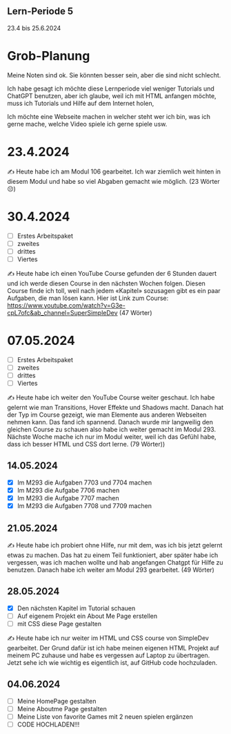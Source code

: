 ## Lern-Periode 5
23.4 bis 25.6.2024

# Grob-Planung
Meine Noten sind ok. Sie könnten besser sein, aber die sind nicht schlecht.

Ich habe gesagt ich möchte diese Lernperiode viel weniger Tutorials und ChatGPT benutzen, aber ich glaube, weil ich mit HTML anfangen möchte, muss ich Tutorials und Hilfe auf dem Internet holen,

Ich möchte eine Webseite machen in welcher steht wer ich bin, was ich gerne mache, welche Video spiele ich gerne spiele usw.  

# 23.4.2024
✍️ Heute habe ich am Modul 106 gearbeitet. Ich war ziemlich weit hinten in diesem Modul und habe so viel Abgaben gemacht wie möglich. (23 Wörter 😔)

# 30.4.2024
- [ ] Erstes Arbeitspaket
- [ ] zweites
- [ ] drittes
- [ ] Viertes 

✍️ Heute habe ich einen YouTube Course gefunden der 6 Stunden dauert und ich werde diesen Course in den nächsten Wochen folgen. Diesen Course finde ich toll, weil nach jedem «Kapitel» sozusagen gibt es ein paar Aufgaben, die man lösen kann. 
Hier ist Link zum Course: https://www.youtube.com/watch?v=G3e-cpL7ofc&ab_channel=SuperSimpleDev (47 Wörter)

# 07.05.2024
- [ ] Erstes Arbeitspaket
- [ ] zweites
- [ ] drittes
- [ ] Viertes 

✍️ Heute habe ich weiter den YouTube Course weiter geschaut. Ich habe gelernt wie man Transitions, Hover Effekte und Shadows macht. Danach hat der Typ im Course gezeigt, wie man Elemente aus anderen Webseiten nehmen kann. Das fand ich spannend. Danach wurde mir langweilig den gleichen Course zu schauen also habe ich weiter gemacht im Modul 293. Nächste Woche mache ich nur im Modul weiter, weil ich das Gefühl habe, dass ich besser HTML und CSS dort lerne. (79 Wörter))

## 14.05.2024
- [x] Im M293 die Aufgaben 7703 und 7704 machen
- [x] Im M293 die Aufgabe 7706 machen
- [x] Im M293 die Aufgabe 7707 machen
- [x] Im M293 die Aufgaben 7708 und 7709 machen

## 21.05.2024
✍️ Heute habe ich probiert ohne Hilfe, nur mit dem, was ich bis jetzt gelernt etwas zu machen. Das hat zu einem Teil funktioniert, aber später habe ich vergessen, was ich machen wollte und hab angefangen Chatgpt für Hilfe zu benutzen. Danach habe ich weiter am Modul 293 gearbeitet. (49 Wörter)


## 28.05.2024
- [x] Den nächsten Kapitel im Tutorial schauen
- [ ] Auf eigenem Projekt ein About Me Page erstellen
- [ ] mit CSS diese Page gestalten

✍️ Heute habe ich nur weiter im HTML und CSS course von SimpleDev gearbeitet. Der Grund dafür ist ich habe meinen eigenen HTML Projekt auf meinem PC zuhause und habe es vergessen auf Laptop zu übertragen. Jetzt sehe ich wie wichtig es eigentlich ist, auf GitHub code hochzuladen. 

## 04.06.2024
- [ ] Meine HomePage gestalten
- [ ] Meine Aboutme Page gestalten
- [ ] Meine Liste von favorite Games mit 2 neuen spielen ergänzen
- [ ] CODE HOCHLADEN!!! 
